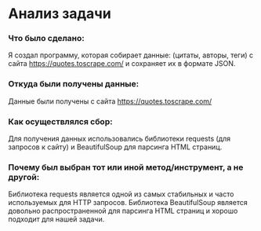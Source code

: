 # Анализ задачи

### Что было сделано:
Я создал программу, которая собирает данные: (цитаты, авторы, теги) с сайта https://quotes.toscrape.com/ и сохраняет их в формате JSON. 

### Откуда были получены данные:
Данные были получены с сайта https://quotes.toscrape.com/

### Как осуществлялся сбор:
Для получения данных использовались библиотеки requests (для запросов к сайту) и BeautifulSoup для парсинга HTML страниц.

### Почему был выбран тот или иной метод/инструмент, а не другой:
Библиотека requests является одной из самых стабильных и часто используемых для HTTP запросов.
Библиотека BeautifulSoup является довольно распространенной для парсинга HTML страниц и хорошо подходит для нашей задачи.